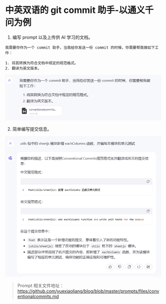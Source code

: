 # 中英双语的 git commit 助手-以通义千问为例

1. 编写 prompt 以及上传供 AI 学习的文档。

```
我需要你作为一个 commit 助手，当我给你发送一份 commit 的时候，你需要帮我做如下工作：

1. 将其转换为符合文档中规定的规范格式。
2. 翻译为英文版本。
```

<img src="./1.png" alt="prompt" />


2. 简单编写提交信息。

<img src="./2.png" alt="chat" />

> Prompt 相关文件地址：https://github.com/yuexiaoliang/blog/blob/master/prompts/files/conventionalcommits.md